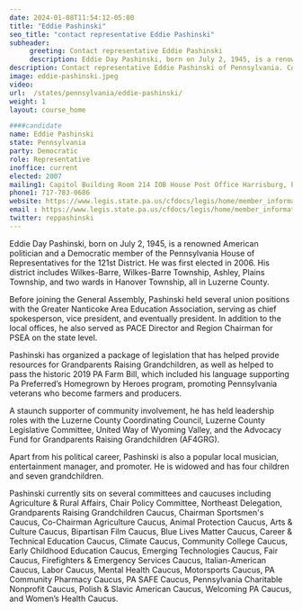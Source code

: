 ```yaml
---
date: 2024-01-08T11:54:12-05:00
title: "Eddie Pashinski"
seo_title: "contact representative Eddie Pashinski"
subheader:
     greeting: Contact representative Eddie Pashinski
     description: Eddie Day Pashinski, born on July 2, 1945, is a renowned American politician and a Democratic member of the Pennsylvania House of Representatives for the 121st District. He was first elected in 2006. His district includes Wilkes-Barre, Wilkes-Barre Township, Ashley, Plains Township, and two wards in Hanover Township, all in Luzerne County.
description: Contact representative Eddie Pashinski of Pennsylvania. Contact information for Eddie Pashinski includes email address, phone number, and mailing address.
image: eddie-pashinski.jpeg
video:
url:  /states/pennsylvania/eddie-pashinski/
weight: 1
layout: course_home

####candidate
name: Eddie Pashinski
state: Pennsylvania
party: Democratic
role: Representative
inoffice: current
elected: 2007
mailing1: Capitol Building Room 214 IOB House Post Office Harrisburg, PA 17120
phone1: 717-783-0686
website: https://www.legis.state.pa.us/cfdocs/legis/home/member_information/House_bio.cfm?id=1112/
email : https://www.legis.state.pa.us/cfdocs/legis/home/member_information/House_bio.cfm?id=1112/
twitter: reppashinski
---
```


Eddie Day Pashinski, born on July 2, 1945, is a renowned American politician and a Democratic member of the Pennsylvania House of Representatives for the 121st District. He was first elected in 2006. His district includes Wilkes-Barre, Wilkes-Barre Township, Ashley, Plains Township, and two wards in Hanover Township, all in Luzerne County.

Before joining the General Assembly, Pashinski held several union positions with the Greater Nanticoke Area Education Association, serving as chief spokesperson, vice president, and eventually president. In addition to the local offices, he also served as PACE Director and Region Chairman for PSEA on the state level.

Pashinski has organized a package of legislation that has helped provide resources for Grandparents Raising Grandchildren, as well as helped to pass the historic 2019 PA Farm Bill, which included his language supporting Pa Preferred’s Homegrown by Heroes program, promoting Pennsylvania veterans who become farmers and producers.

A staunch supporter of community involvement, he has held leadership roles with the Luzerne County Coordinating Council, Luzerne County Legislative Committee, United Way of Wyoming Valley, and the Advocacy Fund for Grandparents Raising Grandchildren (AF4GRG).

Apart from his political career, Pashinski is also a popular local musician, entertainment manager, and promoter. He is widowed and has four children and seven grandchildren.

Pashinski currently sits on several committees and caucuses including Agriculture & Rural Affairs, Chair Policy Committee, Northeast Delegation, Grandparents Raising Grandchildren Caucus, Chairman Sportsmen's Caucus, Co-Chairman Agriculture Caucus, Animal Protection Caucus, Arts & Culture Caucus, Bipartisan Film Caucus, Blue Lives Matter Caucus, Career & Technical Education Caucus, Climate Caucus, Community College Caucus, Early Childhood Education Caucus, Emerging Technologies Caucus, Fair Caucus, Firefighters & Emergency Services Caucus, Italian-American Caucus, Labor Caucus, Mental Health Caucus, Motorsports Caucus, PA Community Pharmacy Caucus, PA SAFE Caucus, Pennsylvania Charitable Nonprofit Caucus, Polish & Slavic American Caucus, Welcoming PA Caucus, and Women’s Health Caucus.
